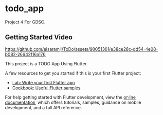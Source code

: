 # todo_app

Project  4 For GDSC.

## Getting Started Video


https://github.com/elsaramji/ToDo/assets/90051301/e38ce28c-dd54-4e08-b082-26642f16a176



This project is a TODO App Using Flutter.

A few resources to get you started if this is your first Flutter project:

- [Lab: Write your first Flutter app](https://docs.flutter.dev/get-started/codelab)
- [Cookbook: Useful Flutter samples](https://docs.flutter.dev/cookbook)

For help getting started with Flutter development, view the
[online documentation](https://docs.flutter.dev/), which offers tutorials,
samples, guidance on mobile development, and a full API reference.
